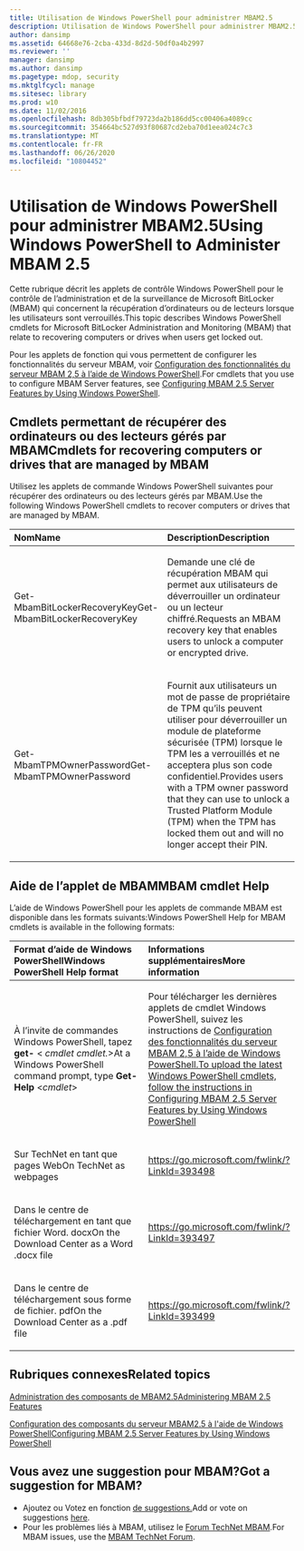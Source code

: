 ```yaml
---
title: Utilisation de Windows PowerShell pour administrer MBAM2.5
description: Utilisation de Windows PowerShell pour administrer MBAM2.5
author: dansimp
ms.assetid: 64668e76-2cba-433d-8d2d-50df0a4b2997
ms.reviewer: ''
manager: dansimp
ms.author: dansimp
ms.pagetype: mdop, security
ms.mktglfcycl: manage
ms.sitesec: library
ms.prod: w10
ms.date: 11/02/2016
ms.openlocfilehash: 8db305bfbdf79723da2b186dd5cc00406a4089cc
ms.sourcegitcommit: 354664bc527d93f80687cd2eba70d1eea024c7c3
ms.translationtype: MT
ms.contentlocale: fr-FR
ms.lasthandoff: 06/26/2020
ms.locfileid: "10804452"
---
```

# <span data-ttu-id="4c667-103">Utilisation de Windows PowerShell pour administrer MBAM2.5</span><span class="sxs-lookup"><span data-stu-id="4c667-103">Using Windows PowerShell to Administer MBAM 2.5</span></span>


<span data-ttu-id="4c667-104">Cette rubrique décrit les applets de contrôle Windows PowerShell pour le contrôle de l’administration et de la surveillance de Microsoft BitLocker (MBAM) qui concernent la récupération d’ordinateurs ou de lecteurs lorsque les utilisateurs sont verrouillés.</span><span class="sxs-lookup"><span data-stu-id="4c667-104">This topic describes Windows PowerShell cmdlets for Microsoft BitLocker Administration and Monitoring (MBAM) that relate to recovering computers or drives when users get locked out.</span></span>

<span data-ttu-id="4c667-105">Pour les applets de fonction qui vous permettent de configurer les fonctionnalités du serveur MBAM, voir [Configuration des fonctionnalités du serveur MBAM 2,5 à l’aide de Windows PowerShell](configuring-mbam-25-server-features-by-using-windows-powershell.md).</span><span class="sxs-lookup"><span data-stu-id="4c667-105">For cmdlets that you use to configure MBAM Server features, see [Configuring MBAM 2.5 Server Features by Using Windows PowerShell](configuring-mbam-25-server-features-by-using-windows-powershell.md).</span></span>

## <a href="" id="cmdlets-for-recovering-computers-or-drives-that-are-managed-by-mbam-"></a><span data-ttu-id="4c667-106">Cmdlets permettant de récupérer des ordinateurs ou des lecteurs gérés par MBAM</span><span class="sxs-lookup"><span data-stu-id="4c667-106">Cmdlets for recovering computers or drives that are managed by MBAM</span></span>


<span data-ttu-id="4c667-107">Utilisez les applets de commande Windows PowerShell suivantes pour récupérer des ordinateurs ou des lecteurs gérés par MBAM.</span><span class="sxs-lookup"><span data-stu-id="4c667-107">Use the following Windows PowerShell cmdlets to recover computers or drives that are managed by MBAM.</span></span>

<table>
<colgroup>
<col width="50%" />
<col width="50%" />
</colgroup>
<thead>
<tr class="header">
<th align="left"><span data-ttu-id="4c667-108">Nom</span><span class="sxs-lookup"><span data-stu-id="4c667-108">Name</span></span></th>
<th align="left"><span data-ttu-id="4c667-109">Description</span><span class="sxs-lookup"><span data-stu-id="4c667-109">Description</span></span></th>
</tr>
</thead>
<tbody>
<tr class="odd">
<td align="left"><p><span data-ttu-id="4c667-110">Get-MbamBitLockerRecoveryKey</span><span class="sxs-lookup"><span data-stu-id="4c667-110">Get-MbamBitLockerRecoveryKey</span></span></p></td>
<td align="left"><p><span data-ttu-id="4c667-111">Demande une clé de récupération MBAM qui permet aux utilisateurs de déverrouiller un ordinateur ou un lecteur chiffré.</span><span class="sxs-lookup"><span data-stu-id="4c667-111">Requests an MBAM recovery key that enables users to unlock a computer or encrypted drive.</span></span></p></td>
</tr>
<tr class="even">
<td align="left"><p><span data-ttu-id="4c667-112">Get-MbamTPMOwnerPassword</span><span class="sxs-lookup"><span data-stu-id="4c667-112">Get-MbamTPMOwnerPassword</span></span></p></td>
<td align="left"><p><span data-ttu-id="4c667-113">Fournit aux utilisateurs un mot de passe de propriétaire de TPM qu’ils peuvent utiliser pour déverrouiller un module de plateforme sécurisée (TPM) lorsque le TPM les a verrouillés et ne acceptera plus son code confidentiel.</span><span class="sxs-lookup"><span data-stu-id="4c667-113">Provides users with a TPM owner password that they can use to unlock a Trusted Platform Module (TPM) when the TPM has locked them out and will no longer accept their PIN.</span></span></p></td>
</tr>
</tbody>
</table>

 

## <a href="" id="---------mbam-cmdlet-help"></a> <span data-ttu-id="4c667-114">Aide de l’applet de MBAM</span><span class="sxs-lookup"><span data-stu-id="4c667-114">MBAM cmdlet Help</span></span>


<span data-ttu-id="4c667-115">L’aide de Windows PowerShell pour les applets de commande MBAM est disponible dans les formats suivants:</span><span class="sxs-lookup"><span data-stu-id="4c667-115">Windows PowerShell Help for MBAM cmdlets is available in the following formats:</span></span>

<table>
<colgroup>
<col width="50%" />
<col width="50%" />
</colgroup>
<thead>
<tr class="header">
<th align="left"><span data-ttu-id="4c667-116">Format d’aide de Windows PowerShell</span><span class="sxs-lookup"><span data-stu-id="4c667-116">Windows PowerShell Help format</span></span></th>
<th align="left"><span data-ttu-id="4c667-117">Informations supplémentaires</span><span class="sxs-lookup"><span data-stu-id="4c667-117">More information</span></span></th>
</tr>
</thead>
<tbody>
<tr class="odd">
<td align="left"><p><span data-ttu-id="4c667-118">À l’invite de commandes Windows PowerShell, tapez <strong> get- </strong> &lt; <em> cmdlet cmdlet.</em>&gt;</span><span class="sxs-lookup"><span data-stu-id="4c667-118">At a Windows PowerShell command prompt, type <strong>Get-Help</strong> &lt;<em>cmdlet</em>&gt;</span></span></p></td>
<td align="left"><p><span data-ttu-id="4c667-119">Pour télécharger les dernières applets de cmdlet Windows PowerShell, suivez les instructions de <a href="configuring-mbam-25-server-features-by-using-windows-powershell.md" data-raw-source="[Configuring MBAM 2.5 Server Features by Using Windows PowerShell](configuring-mbam-25-server-features-by-using-windows-powershell.md)"> Configuration des fonctionnalités du serveur MBAM 2,5 à l’aide de Windows PowerShell.</span><span class="sxs-lookup"><span data-stu-id="4c667-119">To upload the latest Windows PowerShell cmdlets, follow the instructions in <a href="configuring-mbam-25-server-features-by-using-windows-powershell.md" data-raw-source="[Configuring MBAM 2.5 Server Features by Using Windows PowerShell](configuring-mbam-25-server-features-by-using-windows-powershell.md)">Configuring MBAM 2.5 Server Features by Using Windows PowerShell</span></span></a></p></td>
</tr>
<tr class="even">
<td align="left"><p><span data-ttu-id="4c667-120">Sur TechNet en tant que pages Web</span><span class="sxs-lookup"><span data-stu-id="4c667-120">On TechNet as webpages</span></span></p></td>
<td align="left"><p><a href="https://go.microsoft.com/fwlink/?LinkId=393498" data-raw-source="https://go.microsoft.com/fwlink/?LinkId=393498">https://go.microsoft.com/fwlink/?LinkId=393498</a></p></td>
</tr>
<tr class="odd">
<td align="left"><p><span data-ttu-id="4c667-121">Dans le centre de téléchargement en tant que fichier Word. docx</span><span class="sxs-lookup"><span data-stu-id="4c667-121">On the Download Center as a Word .docx file</span></span></p></td>
<td align="left"><p><a href="https://go.microsoft.com/fwlink/?LinkId=393497" data-raw-source="https://go.microsoft.com/fwlink/?LinkId=393497">https://go.microsoft.com/fwlink/?LinkId=393497</a></p></td>
</tr>
<tr class="even">
<td align="left"><p><span data-ttu-id="4c667-122">Dans le centre de téléchargement sous forme de fichier. pdf</span><span class="sxs-lookup"><span data-stu-id="4c667-122">On the Download Center as a .pdf file</span></span></p></td>
<td align="left"><p><a href="https://go.microsoft.com/fwlink/?LinkId=393499" data-raw-source="https://go.microsoft.com/fwlink/?LinkId=393499">https://go.microsoft.com/fwlink/?LinkId=393499</a></p></td>
</tr>
</tbody>
</table>

 



## <span data-ttu-id="4c667-123">Rubriques connexes</span><span class="sxs-lookup"><span data-stu-id="4c667-123">Related topics</span></span>


[<span data-ttu-id="4c667-124">Administration des composants de MBAM2.5</span><span class="sxs-lookup"><span data-stu-id="4c667-124">Administering MBAM 2.5 Features</span></span>](administering-mbam-25-features.md)

[<span data-ttu-id="4c667-125">Configuration des composants du serveur MBAM2.5 à l'aide de Windows PowerShell</span><span class="sxs-lookup"><span data-stu-id="4c667-125">Configuring MBAM 2.5 Server Features by Using Windows PowerShell</span></span>](configuring-mbam-25-server-features-by-using-windows-powershell.md)

 

## <span data-ttu-id="4c667-126">Vous avez une suggestion pour MBAM?</span><span class="sxs-lookup"><span data-stu-id="4c667-126">Got a suggestion for MBAM?</span></span>
- <span data-ttu-id="4c667-127">Ajoutez ou Votez en fonction [de suggestions.](http://mbam.uservoice.com/forums/268571-microsoft-bitlocker-administration-and-monitoring)</span><span class="sxs-lookup"><span data-stu-id="4c667-127">Add or vote on suggestions [here](http://mbam.uservoice.com/forums/268571-microsoft-bitlocker-administration-and-monitoring).</span></span> 
- <span data-ttu-id="4c667-128">Pour les problèmes liés à MBAM, utilisez le [Forum TechNet MBAM](https://social.technet.microsoft.com/Forums/home?forum=mdopmbam).</span><span class="sxs-lookup"><span data-stu-id="4c667-128">For MBAM issues, use the [MBAM TechNet Forum](https://social.technet.microsoft.com/Forums/home?forum=mdopmbam).</span></span> 





